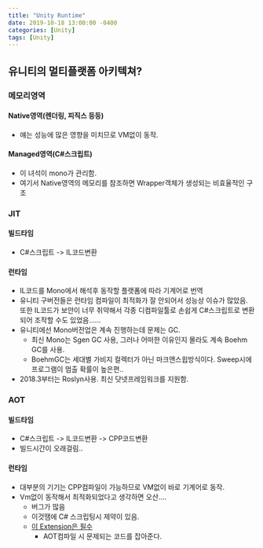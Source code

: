 ```yaml
---
title: "Unity Runtime"
date: 2019-10-18 13:00:00 -0400
categories: [Unity]
tags: [Unity]
---
```


## 유니티의 멀티플랫폼 아키텍쳐?

### 메모리영역
#### Native영역(렌더링, 피직스 등등)
- 얘는 성능에 많은 영향을 미치므로 VM없이 동작.
#### Managed영역(C#스크립트)
- 이 녀석이 mono가 관리함.
- 여기서 Native영역의 메모리를 참조하면 Wrapper객체가 생성되는 비효율적인 구조

### JIT
#### 빌드타임
- C#스크립트 -> IL코드변환
#### 런타임
- IL코드를 Mono에서 해석후 동작할 플랫폼에 따라 기계어로 번역
- 유니티 구버전들은 런타임 컴파일이 최적화가 잘 안되어서 성능상 이슈가 많았음. 또한 IL코드가 보안이 너무 취약해서 각종 디컴파일툴로 손쉽게 C#스크립트로 변환되어 조작할 수도 있었음……
- 유니티에선 Mono버전업은 계속 진행하는데 문제는 GC.
  - 최신 Mono는 Sgen GC 사용, 그러나 어떠한 이유인지 몰라도 계속 Boehm GC를 사용.
  - BoehmGC는 세대별 가비지 컬렉터가 아닌 마크앤스윕방식이다. Sweep시에 프로그램이 멈출 확률이 높은편..
- 2018.3부터는 Roslyn사용. 최신 닷넷프레임워크를 지원함.

### AOT
#### 빌드타임
- C#스크립트 -> IL코드변환 -> CPP코드변환
- 빌드시간이 오래걸림..
#### 런타임
- 대부분의 기기는 CPP컴파일이 가능하므로 VM없이 바로 기계어로 동작.
- Vm없이 동작해서 최적화되었다고 생각하면 오산…. 
  - 버그가 많음
  - 이것땜에 C# 스크립팅시 제약이 있음.
  - [이 Extension은 필수](https://github.com/meng-hui/UnityEngineAnalyzer)
    - AOT컴파일 시 문제되는 코드를 잡아준다.
